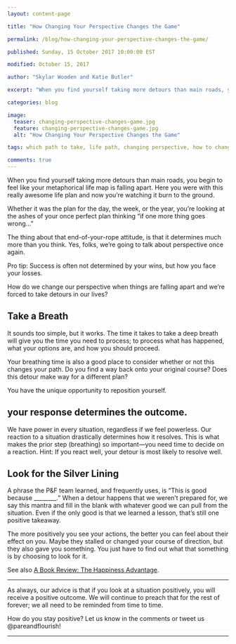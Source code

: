 ```yaml
---
layout: content-page

title: "How Changing Your Perspective Changes the Game"

permalink: /blog/how-changing-your-perspective-changes-the-game/

published: Sunday, 15 October 2017 10:00:00 EST

modified: October 15, 2017

author: "Skylar Wooden and Katie Butler"

excerpt: "When you find yourself taking more detours than main roads, you begin to feel like your metaphorical life map is falling apart."

categories: blog

image:
  teaser: changing-perspective-changes-game.jpg
  feature: changing-perspective-changes-game.jpg
  alt: "How Changing Your Perspective Changes the Game"

tags: which path to take, life path, changing perspective, how to change your perspective

comments: true
---
```


When you find yourself taking more detours than main roads, you begin to feel like your metaphorical life map is falling apart. Here you were with this really awesome life plan and now you’re watching it burn to the ground. 

Whether it was the plan for the day, the week, or the year, you’re looking at the ashes of your once perfect plan thinking “if one more thing goes wrong…” 

The thing about that end-of-your-rope attitude, is that it determines much more than you think. Yes, folks, we’re going to talk about perspective once again.  

Pro tip: Success is often not determined by your wins, but how you face your losses.

How do we change our perspective when things are falling apart and we’re forced to take detours in our lives? 

## Take a Breath

It sounds too simple, but it works. The time it takes to take a deep breath will give you the time you need to process; to process what has happened, what your options are, and how you should proceed. 

Your breathing time is also a good place to consider whether or not this changes your path. Do you find a way back onto your original course? Does this detour make way for a different plan? 

You have the unique opportunity to reposition yourself. 

## your response determines the outcome.

We have power in every situation, regardless if we feel powerless. Our reaction to a situation drastically determines how it resolves. This is what makes the prior step (breathing) so important—you need time to decide on a reaction. Hint: If you react well, your detour is most likely to resolve well. 

## Look for the Silver Lining 

A phrase the P&F team learned, and frequently uses, is “This is good because ________.” When a detour happens that we weren’t prepared for, we say this mantra and fill in the blank with whatever good we can pull from the situation. Even if the only good is that we learned a lesson, that’s still one positive takeaway. 

The more positively you see your actions, the better you can feel about their effect on you. Maybe they stalled or changed your course of direction, but they also gave you something. You just have to find out what that something is by choosing to look for it.

See also <a href="/blog/the-happiness-advantage-by-shawn-achor-book-review/">A Book Review: The Happiness Advantage</a>.

<hr class="secondary">

As always, our advice is that if you look at a situation positively, you will receive a positive outcome. We will continue to preach that for the rest of forever; we all need to be reminded from time to time. 

How do you stay positive? Let us know in the comments or tweet us @pareandflourish! 

<hr class="secondary">